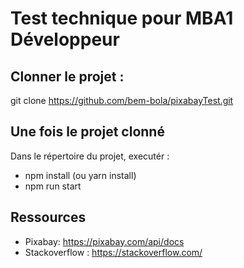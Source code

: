 # Test technique pour MBA1 Développeur 

## Clonner le projet : 

git clone https://github.com/bem-bola/pixabayTest.git

## Une fois le projet clonné

Dans le répertoire du projet, executér :

 - npm install (ou yarn install)
 - npm run start

## Ressources 

 - Pixabay: https://pixabay.com/api/docs
 - Stackoverflow : https://stackoverflow.com/





